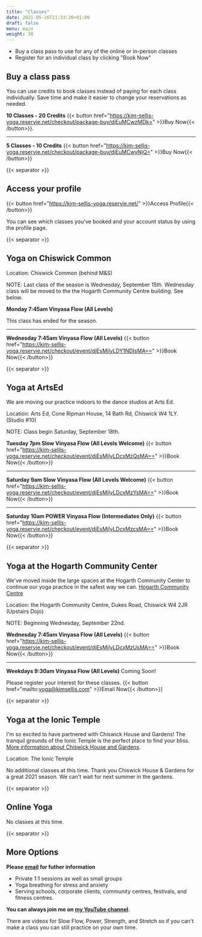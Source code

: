 ```yaml
---
title: "Classes"
date: 2021-05-16T11:33:20+01:00
draft: false
menu: main
weight: 30
---
```

 - Buy a class pass to use for any of the online or in-person classes
 - Register for an individual class by clicking "Book Now"

## Buy a class pass
You can use credits to book classes instead of paying for each class individually.  Save time and make it easier to change your reservations as needed.

**10 Classes - 20 Credits** {{< button href="https://kim-sellis-yoga.reservie.net/checkout/package-buy/djEuMCwzMDk=" >}}Buy Now{{< /button>}}.      

---

**5 Classes - 10 Credits** {{< button href="https://kim-sellis-yoga.reservie.net/checkout/package-buy/djEuMCwyNjQ=" >}}Buy Now{{< /button>}}

{{< separator >}}

## Access your profile 
{{< button href="https://kim-sellis-yoga.reservie.net/" >}}Access Profile{{< /button>}}

You can see which classes you've booked and your account status by using the profile page.


{{< separator >}}


## Yoga on Chiswick Common
Location: Chiswick Common (behind M&S)

NOTE: Last class of the season is Wednesday, September 15th.  Wednesday class will be moved to the the Hogarth Community Centre building.  See below.

**Monday 7:45am Vinyasa Flow (All Levels)**

This class has ended for the season.

---

**Wednesday 7:45am Vinyasa Flow (All Levels)** {{< button href="https://kim-sellis-yoga.reservie.net/checkout/event/djEsMjIyLDY1NDIsMA==" >}}Book Now{{< /button>}}

{{< separator >}}

## Yoga at ArtsEd 
We are moving our practice indoors to the dance studios at Arts Ed.

Location: Arts Ed, Cone Ripman House, 14 Bath Rd, Chiswick W4 1LY. (Studio #10)

NOTE: Class begin Saturday, September 18th.

**Tuesday 7pm Slow Vinyasa Flow (All Levels Welcome)** {{< button href="https://kim-sellis-yoga.reservie.net/checkout/event/djEsMjIyLDcxMzQsMA==" >}}Book Now{{< /button>}}

---

**Saturday 9am Slow Vinyasa Flow (All Levels Welcome)** {{< button href="https://kim-sellis-yoga.reservie.net/checkout/event/djEsMjIyLDcxMzYsMA==" >}}Book Now{{< /button>}}

--- 

**Saturday 10am POWER Vinyasa Flow (Intermediates Only)** {{< button href="https://kim-sellis-yoga.reservie.net/checkout/event/djEsMjIyLDcxMzcsMA==" >}}Book Now{{< /button>}}

{{< separator >}}


## Yoga at the Hogarth Community Center
We've moved inside the large spaces at the Hogarth Community Center to continue our yoga practice in the safest way we can. [Hogarth Community Centre](https://hogarthtrust.org.uk)

Location: the Hogarth Community Centre, Dukes Road, Chiswick W4 2JR (Upstairs Dojo)

NOTE: Beginning Wednesday, September 22nd.

**Wednesday 7:45am Vinyasa Flow (All Levels)** {{< button href="https://kim-sellis-yoga.reservie.net/checkout/event/djEsMjIyLDcxMzUsMA==" >}}Book Now{{< /button>}}

--- 

**Weekdays 9:30am Vinyasa Flow (All Levels)** Coming Soon!

Please register your interest for these classes. {{< button href="mailto:yoga@kimsellis.com" >}}Email Now{{< /button>}}


{{< separator >}}


## Yoga at the Ionic Temple 
I'm so excited to have partnered with Chiswick House and Gardens!  The tranquil grounds of the Ionic Temple is the perfect place to find your bliss.  [More information about Chiswick House and Gardens](https://chiswickhouseandgardens.org.uk/event/yoga-at-the-ionic-temple-with-kim-sellis/).

Location: The Ionic Temple

No additional classes at this time.  Thank you Chiswick House & Gardens for a great 2021 season.  We can't wait for next summer in the gardens.


{{< separator >}}


## Online Yoga

No classes at this time.

{{< separator >}}


## More Options

**Please [email](mailto:yoga@kimsellis.com) for futher information**
 - Private 1:1 sessions as well as small groups
 - Yoga breathing for stress and anxiety 
 - Serving schools, corporate clients, community centres, festivals, and fitness centres.
 
    
**You can always join me on [my YouTube channel](https://www.youtube.com/channel/UCHH2vOSl0Qxpv7Lw9wv45Sg).**

There are videos for Slow Flow, Power, Strength, and Stretch so if you can't make a class you can still practice on your own time. 
